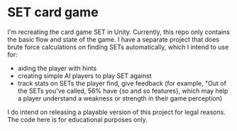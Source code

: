 # SET card game

I'm recreating the card game SET in Unity. Currently, this repo only contains the basic flow and state of the game. I have a separate project that does brute force calculations on finding SETs automatically, which I intend to use for: 
- aiding the player with hints
- creating simple AI players to play SET against 
- track stats on SETs the player find, give feedback (for example, "Out of the SETs you've called, 56% have {so and so features}, which may help a player understand a weakness or strength in their game perception)

I do intend on releasing a playable version of this project for legal reasons. The code here is for educational purposes only.
